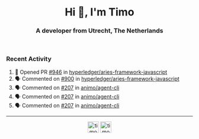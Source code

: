 <h1 align="center">Hi 👋, I'm Timo</h1>
<h3 align="center">A developer from Utrecht, The Netherlands</h3>
<br/>
<!-- https://github.com/rahuldkjain/github-profile-readme-generator --!>

<!--  <p align="left"><img src="https://github-readme-stats.vercel.app/api?username=timoglastra&show_icons=true&count_private=true&" alt="timoglastra" /></p> --!>

<!--
Github language stats
<p align="left"><img src="https://github-readme-stats.vercel.app/api/top-langs/?username=timoglastra&layout=compact" alt="timoglastra" /><p>
-->

<!-- Codestats language stats -->
<!-- <p align="left"><img src="https://codestats-readme.vercel.app/api/top-langs/?username=timoglastra&layout=compact&language_count=12" alt="timoglastra" /><p>    --!>
  
<h3>Recent Activity</h3>

<!--START_SECTION:activity-->
1. 💪 Opened PR [#946](https://github.com/hyperledger/aries-framework-javascript/pull/946) in [hyperledger/aries-framework-javascript](https://github.com/hyperledger/aries-framework-javascript)
2. 🗣 Commented on [#900](https://github.com/hyperledger/aries-framework-javascript/issues/900) in [hyperledger/aries-framework-javascript](https://github.com/hyperledger/aries-framework-javascript)
3. 🗣 Commented on [#207](https://github.com/animo/agent-cli/issues/207) in [animo/agent-cli](https://github.com/animo/agent-cli)
4. 🗣 Commented on [#207](https://github.com/animo/agent-cli/issues/207) in [animo/agent-cli](https://github.com/animo/agent-cli)
5. 🗣 Commented on [#207](https://github.com/animo/agent-cli/issues/207) in [animo/agent-cli](https://github.com/animo/agent-cli)
<!--END_SECTION:activity-->

---

<p align="center">
<a href="https://twitter.com/timoglastra" target="blank"><img align="center" src="https://cdn.jsdelivr.net/npm/simple-icons@3.0.1/icons/twitter.svg" alt="timoglastra" height="30" width="30" /></a>
<a href="https://linkedin.com/in/timoglastra" target="blank"><img align="center" src="https://cdn.jsdelivr.net/npm/simple-icons@3.0.1/icons/linkedin.svg" alt="timoglastra" height="30" width="30" /></a>
</p>



